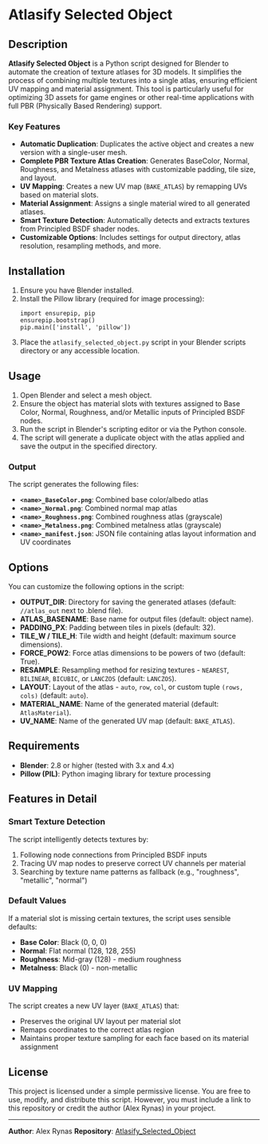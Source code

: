 # Atlasify Selected Object

## Description
**Atlasify Selected Object** is a Python script designed for Blender to automate the creation of texture atlases for 3D models. It simplifies the process of combining multiple textures into a single atlas, ensuring efficient UV mapping and material assignment. This tool is particularly useful for optimizing 3D assets for game engines or other real-time applications with full PBR (Physically Based Rendering) support.

### Key Features
- **Automatic Duplication**: Duplicates the active object and creates a new version with a single-user mesh.
- **Complete PBR Texture Atlas Creation**: Generates BaseColor, Normal, Roughness, and Metalness atlases with customizable padding, tile size, and layout.
- **UV Mapping**: Creates a new UV map (`BAKE_ATLAS`) by remapping UVs based on material slots.
- **Material Assignment**: Assigns a single material wired to all generated atlases.
- **Smart Texture Detection**: Automatically detects and extracts textures from Principled BSDF shader nodes.
- **Customizable Options**: Includes settings for output directory, atlas resolution, resampling methods, and more.

## Installation
1. Ensure you have Blender installed.
2. Install the Pillow library (required for image processing):
   ```
   import ensurepip, pip
   ensurepip.bootstrap()
   pip.main(['install', 'pillow'])
   ```
3. Place the `atlasify_selected_object.py` script in your Blender scripts directory or any accessible location.

## Usage
1. Open Blender and select a mesh object.
2. Ensure the object has material slots with textures assigned to Base Color, Normal, Roughness, and/or Metallic inputs of Principled BSDF nodes.
3. Run the script in Blender's scripting editor or via the Python console.
4. The script will generate a duplicate object with the atlas applied and save the output in the specified directory.

### Output
The script generates the following files:
- **`<name>_BaseColor.png`**: Combined base color/albedo atlas
- **`<name>_Normal.png`**: Combined normal map atlas
- **`<name>_Roughness.png`**: Combined roughness atlas (grayscale)
- **`<name>_Metalness.png`**: Combined metalness atlas (grayscale)
- **`<name>_manifest.json`**: JSON file containing atlas layout information and UV coordinates

## Options
You can customize the following options in the script:
- **OUTPUT_DIR**: Directory for saving the generated atlases (default: `//atlas_out` next to .blend file).
- **ATLAS_BASENAME**: Base name for output files (default: object name).
- **PADDING_PX**: Padding between tiles in pixels (default: 32).
- **TILE_W / TILE_H**: Tile width and height (default: maximum source dimensions).
- **FORCE_POW2**: Force atlas dimensions to be powers of two (default: True).
- **RESAMPLE**: Resampling method for resizing textures - `NEAREST`, `BILINEAR`, `BICUBIC`, or `LANCZOS` (default: `LANCZOS`).
- **LAYOUT**: Layout of the atlas - `auto`, `row`, `col`, or custom tuple `(rows, cols)` (default: `auto`).
- **MATERIAL_NAME**: Name of the generated material (default: `AtlasMaterial`).
- **UV_NAME**: Name of the generated UV map (default: `BAKE_ATLAS`).

## Requirements
- **Blender**: 2.8 or higher (tested with 3.x and 4.x)
- **Pillow (PIL)**: Python imaging library for texture processing

## Features in Detail

### Smart Texture Detection
The script intelligently detects textures by:
1. Following node connections from Principled BSDF inputs
2. Tracing UV map nodes to preserve correct UV channels per material
3. Searching by texture name patterns as fallback (e.g., "roughness", "metallic", "normal")

### Default Values
If a material slot is missing certain textures, the script uses sensible defaults:
- **Base Color**: Black (0, 0, 0)
- **Normal**: Flat normal (128, 128, 255)
- **Roughness**: Mid-gray (128) - medium roughness
- **Metalness**: Black (0) - non-metallic

### UV Mapping
The script creates a new UV layer (`BAKE_ATLAS`) that:
- Preserves the original UV layout per material slot
- Remaps coordinates to the correct atlas region
- Maintains proper texture sampling for each face based on its material assignment

## License
This project is licensed under a simple permissive license. You are free to use, modify, and distribute this script. However, you must include a link to this repository or credit the author (Alex Rynas) in your project.

---

**Author**: Alex Rynas
**Repository**: [Atlasify_Selected_Object](https://github.com/AlexRynas/Atlasify_Selected_Object)